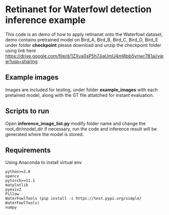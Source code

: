 # Retinanet for Waterfowl detection inference example

This code is an demo of how to apply retinanet onto the Waterfowl dataset, demo contains pretrained model on Bird_A, Bird_B, Bird_C, Bird_D, Bird_E under folder **checkpoint** please download and unzip the checkpoint folder using link here https://drive.google.com/file/d/1ZXva0sP5h7JiaUmU4mWpb5yrjwr7B1ai/view?usp=sharing

## Example images

Images are included for testing, under folder **example_images** with each pretained model, along with the GT file attatched for instant evaluation.

## Scripts to run

Open **inference_image_list.py** modify folder name and change the root_dir/model_dir if necessary, run the code and inference result will be generated where the model is stored.

## Requirements

Using Anaconda to install virtual env
```
python>=3.8
opencv
pytorch>=11.1
matplotlib
pyexiv2
Pillow
WaterFowlTools (pip install -i https://test.pypi.org/simple/ WaterFowlTools)
numpy
```


